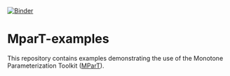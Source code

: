 [![Binder](https://mybinder.org/badge_logo.svg)](https://mybinder.org/v2/gh/MeasureTransport/MParT-examples/HEAD)

# MparT-examples

This repository contains examples demonstrating the use of the Monotone Parameterization Toolkit ([MParT](https://github.com/MeasureTransport/MParT)).
